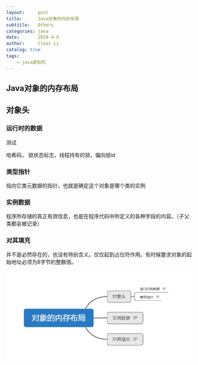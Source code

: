 ```yaml
---
layout:     post
title:      Java对象的内存布局
subtitle:   Others
categories: java
date:       2020-4-8
author:     Clear Li
catalog: true
tags:
	- java虚拟机
---
```


## Java对象的内存布局

## 对象头

### 运行时的数据

测试







哈希码， 锁状态标志，线程持有的锁，偏向锁id

### 类型指针

指向它类元数据的指针，也就是确定这个对象是哪个类的实例

### 实例数据

程序所存储的真正有效信息，也是在程序代码中所定义的各种字段的内容。（子父类都会被记录）

### 对其填充

并不是必然存在的，也没有特别含义。仅仅起到占位符作用。有时候要求对象的起始地址必须为8字节的整数倍。

![](/img/1.png)



